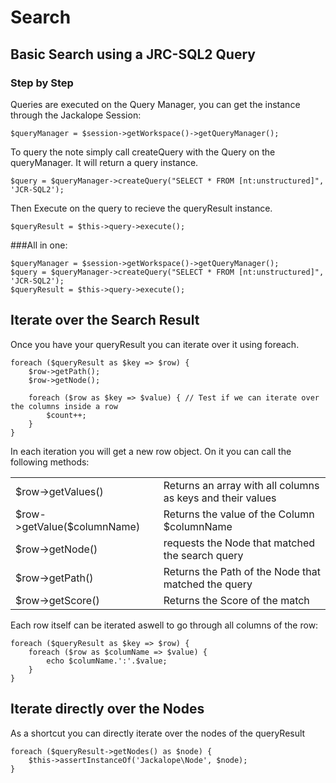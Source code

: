 Search
======

Basic Search using a JRC-SQL2 Query
----

### Step by Step
Queries are executed on the Query Manager, you can get the instance through the Jackalope Session:

    $queryManager = $session->getWorkspace()->getQueryManager();


To query the note simply call createQuery with the Query on the queryManager. It will return a query instance.

    $query = $queryManager->createQuery("SELECT * FROM [nt:unstructured]", 'JCR-SQL2');


Then Execute on the query to recieve the queryResult instance.

    $queryResult = $this->query->execute();


###All in one:

    $queryManager = $session->getWorkspace()->getQueryManager();
    $query = $queryManager->createQuery("SELECT * FROM [nt:unstructured]", 'JCR-SQL2');
    $queryResult = $this->query->execute();

Iterate over the Search Result
----

Once you have your queryResult you can iterate over it using foreach.

    foreach ($queryResult as $key => $row) {
        $row->getPath();
        $row->getNode();

        foreach ($row as $key => $value) { // Test if we can iterate over the columns inside a row
            $count++;
        }
    }

In each iteration you will get a new row object. On it you can call the following methods:

<table>
    <tbody>
        <tr>
            <td>$row->getValues()</td>
            <td>Returns an array with all columns as keys and their values</td>
        </tr>
        <tr>
            <td>$row->getValue($columnName)</td>
            <td>Returns the value of the Column $columnName</td>
        </tr>
        <tr>
            <td>$row->getNode()</td>
            <td>requests the Node that matched the search query</td>
        </tr>
        <tr>
            <td>$row->getPath()</td>
            <td>Returns the Path of the Node that matched the query</td>
        </tr>
        <tr>
            <td>$row->getScore()</td>
            <td>Returns the Score of the match</td>
        </tr>
    </tbody>
</table>

Each row itself can be iterated aswell to go through all columns of the row:

    foreach ($queryResult as $key => $row) {
        foreach ($row as $columName => $value) {
            echo $columName.':'.$value;
        }
    }

Iterate directly over the Nodes
----

As a shortcut you can directly iterate over the nodes of the queryResult

    foreach ($queryResult->getNodes() as $node) {
        $this->assertInstanceOf('Jackalope\Node', $node);
    }
